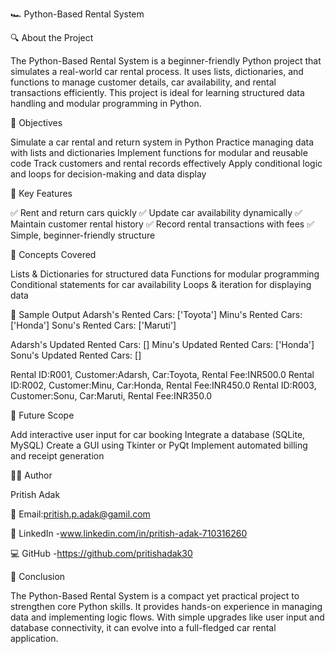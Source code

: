 🏎 Python-Based Rental System

🔍 About the Project

The Python-Based Rental System is a beginner-friendly Python project that simulates a real-world car rental process.
It uses lists, dictionaries, and functions to manage customer details, car availability, and rental transactions efficiently.
This project is ideal for learning structured data handling and modular programming in Python.

🎯 Objectives

Simulate a car rental and return system in Python
Practice managing data with lists and dictionaries
Implement functions for modular and reusable code
Track customers and rental records effectively
Apply conditional logic and loops for decision-making and data display

🧩 Key Features

✅ Rent and return cars quickly
✅ Update car availability dynamically
✅ Maintain customer rental history
✅ Record rental transactions with fees
✅ Simple, beginner-friendly structure

🧠 Concepts Covered

Lists & Dictionaries for structured data
Functions for modular programming
Conditional statements for car availability
Loops & iteration for displaying data


🧾 Sample Output
Adarsh's Rented Cars: ['Toyota']
Minu's Rented Cars: ['Honda']
Sonu's Rented Cars: ['Maruti']

Adarsh's Updated Rented Cars: []
Minu's Updated Rented Cars: ['Honda']
Sonu's Updated Rented Cars: []

Rental ID:R001, Customer:Adarsh, Car:Toyota, Rental Fee:INR500.0
Rental ID:R002, Customer:Minu, Car:Honda, Rental Fee:INR450.0
Rental ID:R003, Customer:Sonu, Car:Maruti, Rental Fee:INR350.0

🚀 Future Scope

Add interactive user input for car booking
Integrate a database (SQLite, MySQL)
Create a GUI using Tkinter or PyQt
Implement automated billing and receipt generation

👨‍💻 Author

Pritish Adak

📧 Email:pritish.p.adak@gamil.com

🔗 LinkedIn -www.linkedin.com/in/pritish-adak-710316260

💻 GitHub -https://github.com/pritishadak30

🏁 Conclusion

The Python-Based Rental System is a compact yet practical project to strengthen core Python skills.
It provides hands-on experience in managing data and implementing logic flows.
With simple upgrades like user input and database connectivity, it can evolve into a full-fledged car rental application.

